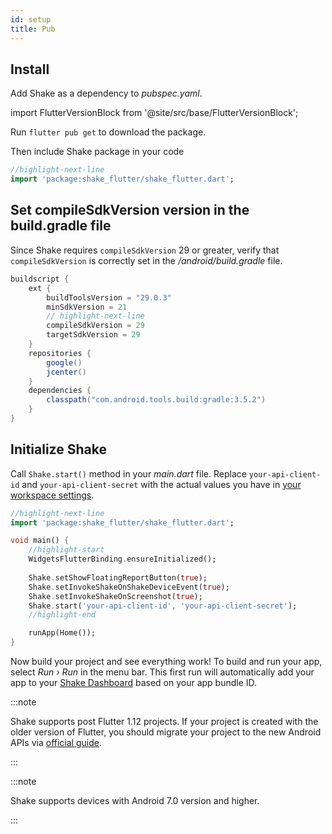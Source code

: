 ```yaml
---
id: setup
title: Pub
---
```

## Install
Add Shake as a dependency to *pubspec.yaml*.

import FlutterVersionBlock from '@site/src/base/FlutterVersionBlock';

<FlutterVersionBlock></FlutterVersionBlock>

Run `flutter pub get` to download the package.

Then include Shake package in your code
```dart title="main.dart"
//highlight-next-line
import 'package:shake_flutter/shake_flutter.dart';
```

## Set compileSdkVersion version in the build.gradle file
Since Shake requires `compileSdkVersion` 29 or greater, verify that `compileSdkVersion` is correctly set in the */android/build.gradle* file.

```groovy title="build.gradle"
buildscript {
    ext {
        buildToolsVersion = "29.0.3"
        minSdkVersion = 21
        // highlight-next-line
        compileSdkVersion = 29
        targetSdkVersion = 29
    }
    repositories {
        google()
        jcenter()
    }
    dependencies {
        classpath("com.android.tools.build:gradle:3.5.2")
    }
}
```

## Initialize Shake

Call `Shake.start()` method in your *main.dart* file. 
Replace `your-api-client-id` and `your-api-client-secret` with the actual values you have in [your workspace settings](https://app.shakebugs.com/settings/workspace#general).

```dart title="main.dart"
//highlight-next-line
import 'package:shake_flutter/shake_flutter.dart';

void main() {
    //highlight-start
    WidgetsFlutterBinding.ensureInitialized();
    
    Shake.setShowFloatingReportButton(true);
    Shake.setInvokeShakeOnShakeDeviceEvent(true);
    Shake.setInvokeShakeOnScreenshot(true);
    Shake.start('your-api-client-id', 'your-api-client-secret');
    //highlight-end

    runApp(Home());
}
```

Now build your project and see everything work! To build and run your
app, select *Run › Run* in the menu bar. This first run will automatically
add your app to your [Shake Dashboard](https://app.shakebugs.com/) based on your app bundle ID.

:::note

Shake supports post Flutter 1.12 projects. If your project is created with the older version
of Flutter, you should migrate your project to the new Android APIs via [official guide](https://flutter.dev/go/android-project-migration).

:::

:::note

Shake supports devices with Android 7.0 version and higher.

:::
